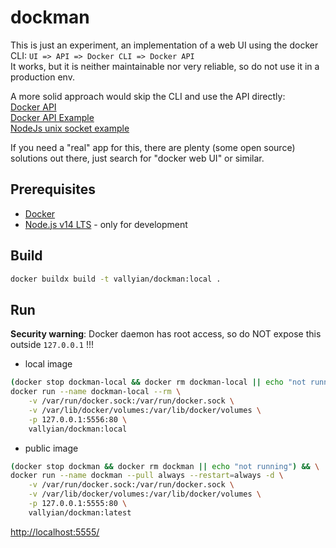 # dockman

This is just an experiment, an implementation of a web UI using the docker CLI: `UI => API => Docker CLI => Docker API`  
It works, but it is neither maintainable nor very reliable, so do not use it in a production env.  

A more solid approach would skip the CLI and use the API directly:  
[Docker API](https://docs.docker.com/engine/api/v1.41/)  
[Docker API Example](https://docs.docker.com/engine/api/sdk/examples/)  
[NodeJs unix socket example](https://stackoverflow.com/questions/41177350/node-js-send-get-request-via-unix-socket)  

If you need a "real" app for this, there are plenty (some open source) solutions out there, just search for "docker web UI" or similar.

## Prerequisites

* [Docker](https://docs.docker.com/get-docker/)
* [Node.js v14 LTS](https://nodejs.org/en/) - only for development

## Build

```sh
docker buildx build -t vallyian/dockman:local .
```

## Run

**Security warning**: Docker daemon has root access, so do NOT expose this outside `127.0.0.1` !!!

* local image

```sh
(docker stop dockman-local && docker rm dockman-local || echo "not running") && \
docker run --name dockman-local --rm \
    -v /var/run/docker.sock:/var/run/docker.sock \
    -v /var/lib/docker/volumes:/var/lib/docker/volumes \
    -p 127.0.0.1:5556:80 \
    vallyian/dockman:local
```

* public image

```sh
(docker stop dockman && docker rm dockman || echo "not running") && \
docker run --name dockman --pull always --restart=always -d \
    -v /var/run/docker.sock:/var/run/docker.sock \
    -v /var/lib/docker/volumes:/var/lib/docker/volumes \
    -p 127.0.0.1:5555:80 \
    vallyian/dockman:latest
```

[http://localhost:5555/](http://localhost:5555/)
